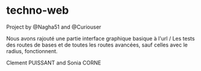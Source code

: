 # techno-web
Project by @Nagha51 and @Curiouser

Nous avons rajouté une partie interface graphique basique à l'url /
Les tests des routes de bases et de toutes les routes avancées, sauf celles avec le radius, fonctionnent.

Clement PUISSANT and Sonia CORNE
